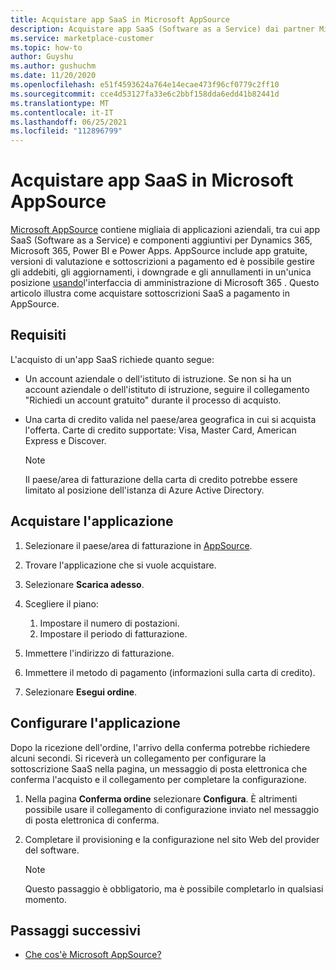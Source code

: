 ```yaml
---
title: Acquistare app SaaS in Microsoft AppSource
description: Acquistare app SaaS (Software as a Service) dai partner Microsoft in Microsoft AppSource.
ms.service: marketplace-customer
ms.topic: how-to
author: Guyshu
ms.author: gushuchm
ms.date: 11/20/2020
ms.openlocfilehash: e51f4593624a764e14ecae473f96cf0779c2ff10
ms.sourcegitcommit: cce4d53127fa33e6c2bbf158dda6edd41b82441d
ms.translationtype: MT
ms.contentlocale: it-IT
ms.lasthandoff: 06/25/2021
ms.locfileid: "112896799"
---
```

# <a name="purchase-saas-apps-on-microsoft-appsource"></a>Acquistare app SaaS in Microsoft AppSource

[Microsoft AppSource](https://appsource.microsoft.com/) contiene migliaia di applicazioni aziendali, tra cui app SaaS (Software as a Service) e componenti aggiuntivi per Dynamics 365, Microsoft 365, Power BI e Power Apps. AppSource include app gratuite, versioni di valutazione e sottoscrizioni a pagamento ed è possibile gestire gli addebiti, gli aggiornamenti, i downgrade e gli annullamenti in un'unica posizione [usando](/microsoft-365/admin/admin-overview/about-the-admin-center)l'interfaccia di amministrazione di Microsoft 365 . Questo articolo illustra come acquistare sottoscrizioni SaaS a pagamento in AppSource.

## <a name="requirements"></a>Requisiti

L'acquisto di un'app SaaS richiede quanto segue:

- Un account aziendale o dell'istituto di istruzione. Se non si ha un account aziendale o dell'istituto di istruzione, seguire il collegamento "Richiedi un account gratuito" durante il processo di acquisto.

- Una carta di credito valida nel paese/area geografica in cui si acquista l'offerta. Carte di credito supportate: Visa, Master Card, American Express e Discover.

    > [!Note]
    > Il paese/area di fatturazione della carta di credito potrebbe essere limitato al posizione dell'istanza di Azure Active Directory.

## <a name="purchase-the-application"></a>Acquistare l'applicazione

1. Selezionare il paese/area di fatturazione in [AppSource](https://appsource.microsoft.com/).
1. Trovare l'applicazione che si vuole acquistare.
1. Selezionare **Scarica adesso**.
1. Scegliere il piano:

    1. Impostare il numero di postazioni.
    1. Impostare il periodo di fatturazione.

1. Immettere l'indirizzo di fatturazione.
1. Immettere il metodo di pagamento (informazioni sulla carta di credito).
1. Selezionare **Esegui ordine**.

## <a name="configure-the-application"></a>Configurare l'applicazione

Dopo la ricezione dell'ordine, l'arrivo della conferma potrebbe richiedere alcuni secondi. Si riceverà un collegamento per configurare la sottoscrizione SaaS nella pagina, un messaggio di posta elettronica che conferma l'acquisto e il collegamento per completare la configurazione.

1. Nella pagina **Conferma ordine** selezionare **Configura**. È altrimenti possibile usare il collegamento di configurazione inviato nel messaggio di posta elettronica di conferma.
1. Completare il provisioning e la configurazione nel sito Web del provider del software.

    > [!Note]
    > Questo passaggio è obbligatorio, ma è possibile completarlo in qualsiasi momento.

## <a name="next-steps"></a>Passaggi successivi

- [Che cos'è Microsoft AppSource?](appsource-overview.md)

